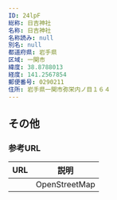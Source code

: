 ```yaml
---
ID: 24lpF
総称: 日吉神社
名称: 日吉神社
名称読み: null
別名: null
都道府県: 岩手県
区域: 一関市
緯度: 38.8788013
経度: 141.2567854
郵便番号: 0290211
住所: 岩手県一関市弥栄内ノ目１６４
---
```


## その他

### 参考URL

| URL | 説明          |
| --- | ------------- |
|     | OpenStreetMap |
